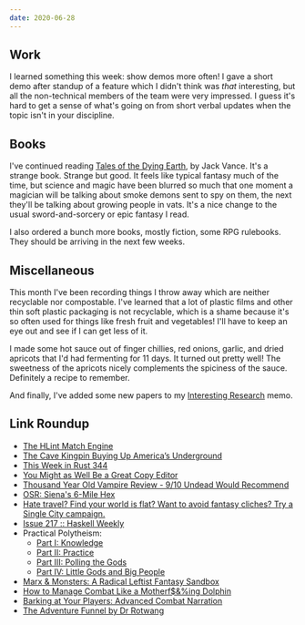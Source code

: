 ```yaml
---
date: 2020-06-28
---
```


## Work

I learned something this week: show demos more often!  I gave a short
demo after standup of a feature which I didn't think was *that*
interesting, but all the non-technical members of the team were very
impressed.  I guess it's hard to get a sense of what's going on from
short verbal updates when the topic isn't in your discipline.


## Books

I've continued reading [Tales of the Dying Earth][], by Jack Vance.
It's a strange book.  Strange but good.  It feels like typical fantasy
much of the time, but science and magic have been blurred so much that
one moment a magician will be talking about smoke demons sent to spy
on them, the next they'll be talking about growing people in vats.
It's a nice change to the usual sword-and-sorcery or epic fantasy I
read.

I also ordered a bunch more books, mostly fiction, some RPG rulebooks.
They should be arriving in the next few weeks.

[Tales of the Dying Earth]: https://en.wikipedia.org/wiki/Dying_Earth


## Miscellaneous

This month I've been recording things I throw away which are neither
recyclable nor compostable.  I've learned that a lot of plastic films
and other thin soft plastic packaging is not recyclable, which is a
shame because it's so often used for things like fresh fruit and
vegetables!  I'll have to keep an eye out and see if I can get less of
it.

I made some hot sauce out of finger chillies, red onions, garlic, and
dried apricots that I'd had fermenting for 11 days.  It turned out
pretty well!  The sweetness of the apricots nicely complements the
spiciness of the sauce.  Definitely a recipe to remember.

And finally, I've added some new papers to my [Interesting Research][]
memo.

[Interesting Research]: https://memo.barrucadu.co.uk/interesting-research.html


## Link Roundup

- [The HLint Match Engine](https://neilmitchell.blogspot.com/2020/06/the-hlint-match-engine.html)
- [The Cave Kingpin Buying Up America’s Underground](https://www.outsideonline.com/2414888/john-ackerman-caves-minnesota)
- [This Week in Rust 344](https://this-week-in-rust.org/blog/2020/06/23/this-week-in-rust-344/)
- [You Might as Well Be a Great Copy Editor](https://blog.regehr.org/archives/1471)
- [Thousand Year Old Vampire Review - 9/10 Undead Would Recommend](https://www.youtube.com/watch?v=COJcWFf0H3U)
- [OSR: Siena's 6-Mile Hex](https://coinsandscrolls.blogspot.com/2019/06/osr-sienas-6-mile-hex.html)
- [Hate travel? Find your world is flat? Want to avoid fantasy cliches? Try a Single City campaign.](https://old.reddit.com/r/DMAcademy/comments/hg0cfd/hate_travel_find_your_world_is_flat_want_to_avoid/)
- [Issue 217 :: Haskell Weekly](https://haskellweekly.news/issue/217.html)
- Practical Polytheism:
  - [Part I: Knowledge](https://acoup.blog/2019/10/25/collections-practical-polytheism-part-i-knowledge/)
  - [Part II: Practice](https://acoup.blog/2019/11/01/collections-practical-polytheism-part-ii-practice/)
  - [Part III: Polling the Gods](https://acoup.blog/2019/11/08/collections-practical-polytheism-part-iii-polling-the-gods/)
  - [Part IV: Little Gods and Big People](https://acoup.blog/2019/11/15/collections-practical-polytheism-part-iv-little-gods-and-big-people/)
- [Marx & Monsters: A Radical Leftist Fantasy Sandbox](https://rocketpropelledgame.blogspot.com/2012/06/marx-monsters-radical-leftist-fantasy.html?m=1)
- [How to Manage Combat Like a Motherf$&%ing Dolphin](https://theangrygm.com/manage-combat-like-a-dolphin/)
- [Barking at Your Players: Advanced Combat Narration](https://theangrygm.com/barking-at-your-players-advanced-combat-narration/)
- [The Adventure Funnel by Dr Rotwang](https://drive.google.com/file/d/1CXilFAAvor3_NP21EW_NGpzvRsrKaRWm/view)
